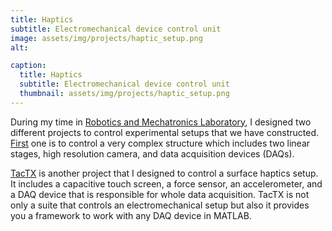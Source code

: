 ```yaml
---
title: Haptics
subtitle: Electromechanical device control unit
image: assets/img/projects/haptic_setup.png
alt: 

caption:
  title: Haptics
  subtitle: Electromechanical device control unit
  thumbnail: assets/img/projects/haptic_setup.png
---
```

During my time in [Robotics and Mechatronics Laboratory](https://rml.ku.edu.tr/), I designed two different projects to control experimental setups that we have constructed. [First](https://github.com/vaydingul/Surface_Haptics_Setup) one is to control a very complex structure which includes two linear stages, high resolution camera, and data acquisition devices (DAQs). 

[TacTX](https://github.com/vaydingul/TacTX) is another project that I designed to control a surface haptics setup. It includes a capacitive touch screen, a force sensor, an accelerometer, and a DAQ device that is responsible for whole data acquisition. TacTX is not only a suite that controls an electromechanical setup but also it provides you a framework to work with any DAQ device in MATLAB.

